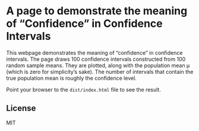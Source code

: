 # A page to demonstrate the meaning of &ldquo;Confidence&rdquo; in Confidence Intervals #

This webpage demonstrates the meaning of &ldquo;confidence&rdquo; in
confidence intervals. The page draws 100 confidence intervals
constructed from 100 random sample means. They are plotted, along with
the population mean &mu; (which is zero for simplicity&rsquo;s sake).
The number of intervals that contain the true population mean is roughly
the confidence level.

Point your browser to the `dist/index.html` file to see the result.

## License ##

MIT
